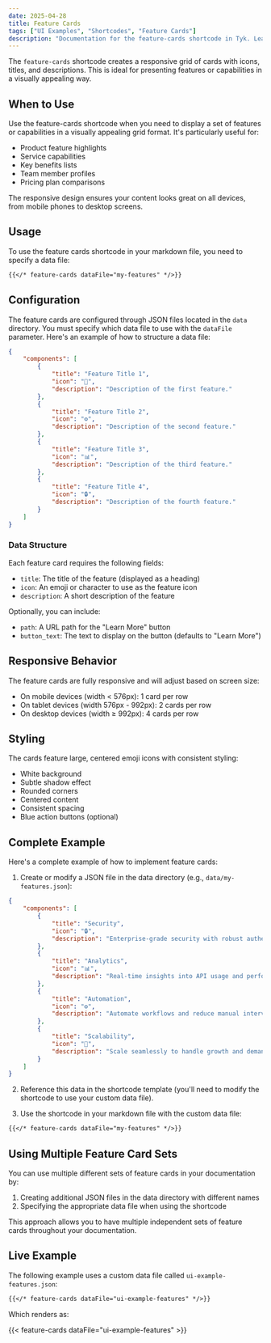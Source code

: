 ```yaml
---
date: 2025-04-28
title: Feature Cards
tags: ["UI Examples", "Shortcodes", "Feature Cards"]
description: "Documentation for the feature-cards shortcode in Tyk. Learn how to display responsive feature cards with icons, titles, and descriptions."
---
```


The `feature-cards` shortcode creates a responsive grid of cards with icons, titles, and descriptions. This is ideal for presenting features or capabilities in a visually appealing way.

## When to Use

Use the feature-cards shortcode when you need to display a set of features or capabilities in a visually appealing grid format. It's particularly useful for:

- Product feature highlights
- Service capabilities
- Key benefits lists
- Team member profiles
- Pricing plan comparisons

The responsive design ensures your content looks great on all devices, from mobile phones to desktop screens.

## Usage

To use the feature cards shortcode in your markdown file, you need to specify a data file:

```md
{{</* feature-cards dataFile="my-features" */>}}
```

## Configuration

The feature cards are configured through JSON files located in the `data` directory. You must specify which data file to use with the `dataFile` parameter. Here's an example of how to structure a data file:

```json
{
    "components": [
        {
            "title": "Feature Title 1",
            "icon": "🚀",
            "description": "Description of the first feature."
        },
        {
            "title": "Feature Title 2",
            "icon": "⚙️",
            "description": "Description of the second feature."
        },
        {
            "title": "Feature Title 3",
            "icon": "📊",
            "description": "Description of the third feature."
        },
        {
            "title": "Feature Title 4",
            "icon": "🔒",
            "description": "Description of the fourth feature."
        }
    ]
}
```

### Data Structure

Each feature card requires the following fields:

- `title`: The title of the feature (displayed as a heading)
- `icon`: An emoji or character to use as the feature icon
- `description`: A short description of the feature

Optionally, you can include:

- `path`: A URL path for the "Learn More" button
- `button_text`: The text to display on the button (defaults to "Learn More")

## Responsive Behavior

The feature cards are fully responsive and will adjust based on screen size:

- On mobile devices (width < 576px): 1 card per row
- On tablet devices (width 576px - 992px): 2 cards per row
- On desktop devices (width ≥ 992px): 4 cards per row

## Styling

The cards feature large, centered emoji icons with consistent styling:

- White background
- Subtle shadow effect
- Rounded corners
- Centered content
- Consistent spacing
- Blue action buttons (optional)

## Complete Example

Here's a complete example of how to implement feature cards:

1. Create or modify a JSON file in the data directory (e.g., `data/my-features.json`):

```json
{
    "components": [
        {
            "title": "Security",
            "icon": "🔒",
            "description": "Enterprise-grade security with robust authentication options."
        },
        {
            "title": "Analytics",
            "icon": "📊",
            "description": "Real-time insights into API usage and performance."
        },
        {
            "title": "Automation",
            "icon": "⚙️",
            "description": "Automate workflows and reduce manual intervention."
        },
        {
            "title": "Scalability",
            "icon": "🚀",
            "description": "Scale seamlessly to handle growth and demand spikes."
        }
    ]
}
```

2. Reference this data in the shortcode template (you'll need to modify the shortcode to use your custom data file).

3. Use the shortcode in your markdown file with the custom data file:

```md
{{</* feature-cards dataFile="my-features" */>}}
```

## Using Multiple Feature Card Sets

You can use multiple different sets of feature cards in your documentation by:

1. Creating additional JSON files in the data directory with different names
2. Specifying the appropriate data file when using the shortcode

This approach allows you to have multiple independent sets of feature cards throughout your documentation.

## Live Example

The following example uses a custom data file called `ui-example-features.json`:

```md
{{</* feature-cards dataFile="ui-example-features" */>}}
```

Which renders as:

{{< feature-cards dataFile="ui-example-features" >}}
